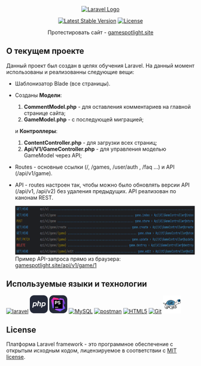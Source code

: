 <p align="center"><a href="https://laravel.com" target="_blank"><img src="https://raw.githubusercontent.com/laravel/art/master/logo-lockup/5%20SVG/2%20CMYK/1%20Full%20Color/laravel-logolockup-cmyk-red.svg" width="400" alt="Laravel Logo"></a></p>

<p align="center">
<a href="https://packagist.org/packages/laravel/framework"><img src="https://img.shields.io/packagist/v/laravel/framework" alt="Latest Stable Version"></a>
<a href="https://packagist.org/packages/laravel/framework"><img src="https://img.shields.io/packagist/l/laravel/framework" alt="License"></a>
</p>

<p align="center">
Протестировать сайт - <a href="https://gamespotlight.site">gamespotlight.site</a>
</p>

## О текущем проекте

Данный проект был создан в целях обучения Laravel. На данный момент использованы и реализованны следующие вещи:
- Шаблонизатор Blade (все страницы).
- Созданы <b>Модели</b>:
  1. <b>CommentModel.php</b> - для оставления комментариев на главной странице сайта;
  2. <b>GameModel.php</b> - с последующей миграцией;
  
  и <b>Контроллеры</b>:
  1. <b>ContentController.php</b> - для загрузки всех страниц;
  2. <b>Api/V1/GameController.php</b> - для управления моделью GameModel через API; 
- Routes - основные ссылки (/, /games, /user/auth , /faq ...) и API (/api/v1/game).
- API - routes настроен так, чтобы можно было обновлять версии API (/api/v1, /api/v2) без удаления предыдущих. API реализован по канонам REST.
    <div align="center">
    <img src="https://github.com/TheKompreso/laravel-site/blob/Kompreso/.githubcontent/routes_api.png" alt="API Routes"  wight="750" height="130">
    </div>
    Пример API-запроса прямо из браузера: <a href="https://www.postman.com/cryosat-candidate-11818601/workspace/gamespotlight-site/request/15684640-e56df688-958f-4c0a-af7f-603f23275536">gamespotlight.site/api/v1/game/1</a>

## Используемые языки и технологии
  <a href="https://laravel.com" target="_blank" rel="noreferrer"><img src="https://cdn.simpleicons.org/laravel" width="48" height="48" alt="laravel" /></a>
  <a href="https://www.php.net/" target="_blank" rel="noreferrer"><img src="https://github.com/tandpfun/skill-icons/blob/main/icons/PHP-Dark.svg" width="48" height="48" alt="PHP" /></a>
  <a href="https://www.jetbrains.com/phpstorm/" target="_blank" rel="noreferrer"><img src="https://github.com/tandpfun/skill-icons/blob/main/icons/PhpStorm-Dark.svg" width="48" height="48" alt="PHPStorm" /></a>
  <a href="https://www.mysql.com/" target="_blank" rel="noreferrer"><img src="https://raw.githubusercontent.com/danielcranney/readme-generator/main/public/icons/skills/mysql-colored.svg" width="48" height="48" alt="MySQL" /></a>
  <a href="https://postman.com" target="_blank" rel="noreferrer"> <img src="https://www.vectorlogo.zone/logos/getpostman/getpostman-icon.svg" alt="postman" width="48" height="48" /></a>
  <a href="https://developer.mozilla.org/en-US/docs/Glossary/HTML5" target="_blank" rel="noreferrer"><img src="https://raw.githubusercontent.com/danielcranney/readme-generator/main/public/icons/skills/html5-colored.svg" width="48" height="48" alt="HTML5" /></a>
  <a href="https://git-scm.com/" target="_blank" rel="noreferrer"><img src="https://raw.githubusercontent.com/danielcranney/readme-generator/main/public/icons/skills/git-colored.svg" width="48" height="48" alt="Git" /></a>
  <a href="https://tortoisegit.org" target="_blank" rel="noreferrer"> <img src="https://github.com/TheKompreso/TheKompreso/blob/master/source/brands/tortoisegit.svg" alt="tortoisegit" width="48" height="48" /></a>


## License

Платформа Laravel framework - это программное обеспечение с открытым исходным кодом, лицензируемое в соответствии с [MIT license](https://opensource.org/licenses/MIT).
